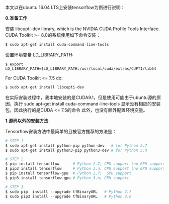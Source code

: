 本文以在ubuntu 16.04 LTS上安装tensorflow为例进行说明：

**0.准备工作**

安装 libcupti-dev library, which is the NVIDIA CUDA Profile Tools Interface.
CUDA Toolkit >= 8.0的系统使用如下命令安装：
```python
$ sudo apt-get install cuda-command-line-tools
```
设置环境变量 LD_LIBRARY_PATH:
```shell
$ export LD_LIBRARY_PATH=$LD_LIBRARY_PATH:/usr/local/cuda/extras/CUPTI/lib64
```
For CUDA Toolkit <= 7.5 do:
```python
$ sudo apt-get install libcupti-dev
```

在实际安装过程中，我本地安装的是CUDA9.1，但是使用可能由于ubuntu源的原因，执行 sudo apt-get install cuda-command-line-tools 显示没有相应的安装包，因此执行的是CUDA <= 7.5的命令
此外，也没有额外配置环境变量。

**1.源码以外的安装方法**

Tensorflow安装方法中最简单的且被官方推荐的方法是：
```python
# STEP 1
$ sudo apt-get install python-pip python-dev   # for Python 2.7
$ sudo apt-get install python3-pip python3-dev # for Python 3.n

# STEP 2
$ pip install tensorflow      # Python 2.7; CPU support (no GPU support)
$ pip3 install tensorflow     # Python 3.n; CPU support (no GPU support)
$ pip install tensorflow-gpu  # Python 2.7;  GPU support
$ pip3 install tensorflow-gpu # Python 3.n; GPU support

# STEP 3
$ sudo pip  install --upgrade tfBinaryURL   # Python 2.7
$ sudo pip3 install --upgrade tfBinaryURL   # Python 3.n 
```

